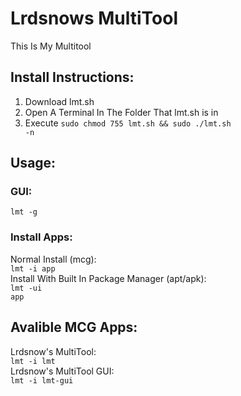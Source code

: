 # Lrdsnows MultiTool

This Is My Multitool 

## Install Instructions:

1. Download lmt.sh<br />
2. Open A Terminal In The Folder That lmt.sh is in<br />
3. Execute <code>sudo chmod 755 lmt.sh && sudo ./lmt.sh -n</code>

## Usage:

### GUI:

<code>lmt -g</code>

### Install Apps:

Normal Install (mcg):<br />
<code>lmt -i app</code><br />
Install With Built In Package Manager (apt/apk):<br />
<code>lmt -ui app</code><br />


## Avalible MCG Apps:

Lrdsnow's MultiTool:<br />
<code>lmt -i lmt</code><br />
Lrdsnow's MultiTool GUI:<br />
<code>lmt -i lmt-gui</code><br />
